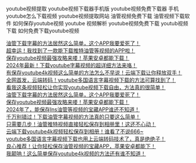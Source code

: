 youtube视频提取
youtube视频下载器手机版
youtube视频免费下载器
手机youtube怎么下载视频
youtube视频提取网站
油管视频免费下载
油管视频下载软件
如何保存youtube视频
youtube 视频解析
youtube视频免费下载
youtub视频下载
如何免费下载youtube视频




[油管下载字幕的方法居然这么简单，这个APP我要爱死了！](https://www.bilibili.com/video/BV1KH4y1T7Fe/?vd_source=0b1356037195f066a7fe5cc87301dd3a)<br>
[超幸运！我找到了一款能下载推特油管等视频的APP啦！](https://www.bilibili.com/video/BV1Us42137u1/?vd_source=0b1356037195f066a7fe5cc87301dd3a)<br>
[保存youtube视频最强攻略来喽！苹果安卓都能下载！](https://www.bilibili.com/video/BV16m42157m3/?vd_source=0b1356037195f066a7fe5cc87301dd3a)<br>
[2024年最新！下载youtube字幕视频的超详细方法来咯！](https://www.bilibili.com/video/BV1Gm42157E4/?vd_source=0b1356037195f066a7fe5cc87301dd3a)<br>
[有保存youtube4k视频这么简单的方法怎么不早说！云端下载让你释放双手！](https://www.bilibili.com/video/BV1AWeze8E96/?vd_source=0b1356037195f066a7fe5cc87301dd3a)<br>
[全网首发，云端转码！youtube多国语言字幕视频下载的方法可算找到了！](https://www.bilibili.com/video/BV18LYvexEww/?vd_source=0b1356037195f066a7fe5cc87301dd3a)<br>
[看我这条视频轻松让你实现youtube视频下载自由，方法真的很简单！](https://www.bilibili.com/video/BV1t5HSeAEiW/?vd_source=0b1356037195f066a7fe5cc87301dd3a)<br>
[油管下载字幕的方法居然这么简单，这个APP我要爱死了！](https://v.kuaishou.com/xJhOTN )<br>
[保存youtube视频最强攻略来喽！苹果安卓都能下载！](https://v.kuaishou.com/D88iX5)<br>
[2024年了，能保存Ins油管等视频的宝藏APP谁还不知道！](https://v.kuaishou.com/KJk1TI)<br>
[千万别错过！下载油管字幕视频的方法真的只要这么简单！](https://v.kuaishou.com/KiWu6M)<br>
[只需要几步！油管推特视频直接轻松保存到相册里！这还不心动！](https://v.kuaishou.com/IaY6vk)<br>
[云端下载youtube4k视频轻松保存到相册！谁看了不说666~](https://v.kuaishou.com/LJBOZr)<br>
[youtube多国语言字幕视频下载也用上云端转码技术了，真是绝绝子！](https://v.kuaishou.com/RKoMfx)<br>
[良心推荐！让你轻松保存油管视频的宝藏APP，苹果安卓都能下！](https://v.kuaishou.com/Y3mxZR)<br>
[我颠呐！这么简单保存youtube4k视频的方法还有谁不知道！](https://www.yzmg.com/article/detail/?id=71463)<br>
